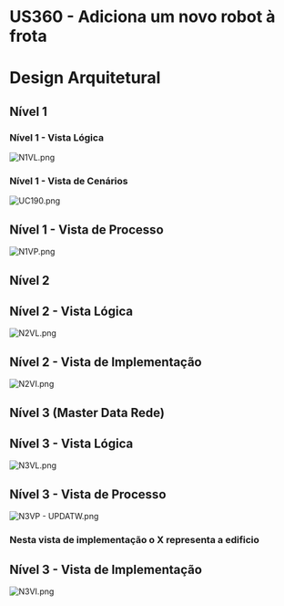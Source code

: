  US360 - Adiciona um novo robot à frota
=================================================================

# Design Arquitetural

## Nível 1

### Nível 1 - Vista Lógica

![N1VL.png](..%2F..%2FNivel1%2FN1VL.png)

### Nível 1 - Vista de Cenários
![UC190.png](UC360.png)


## Nível 1 - Vista de Processo

![N1VP.png](N1VP.png)

## Nível 2

## Nível 2 - Vista Lógica

![N2VL.png](..%2F..%2FNivel2%2FN2VL.png)

## Nível 2 - Vista de Implementação

![N2VI.png](..%2F..%2FNivel2%2FN2VI.png)


## Nível 3 (Master Data Rede)

## Nível 3 - Vista Lógica
![N3VL.png](..%2F..%2FNivel3%2FN3VL.png)


## Nível 3 - Vista de Processo
![N3VP - UPDATW.png](..%2F..%2FNivel3%2FN3VP%20-%20UPDATE.png)
### Nesta vista de implementação o X representa a edificio

## Nível 3 - Vista de Implementação
![N3VI.png](..%2F..%2FNivel3%2FN3VI.png)
